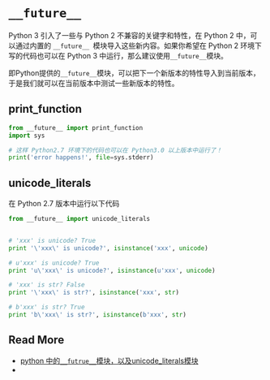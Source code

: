 # `__future__`



Python 3 引入了一些与 Python 2 不兼容的关键字和特性，在 Python 2 中，可以通过内置的 `__future__ `模块导入这些新内容。如果你希望在 Python 2 环境下写的代码也可以在 Python 3 中运行，那么建议使用`__future__`模块。

即Python提供的`__future__`模块，可以把下一个新版本的特性导入到当前版本，于是我们就可以在当前版本中测试一些新版本的特性。



## print_function

```python
from __future__ import print_function
import sys

# 这样 Python2.7 环境下的代码也可以在 Python3.0 以上版本中运行了！
print('error happens!', file=sys.stderr)

```



## unicode_literals

在 Python 2.7 版本中运行以下代码

```python
from __future__ import unicode_literals


# 'xxx' is unicode? True
print '\'xxx\' is unicode?', isinstance('xxx', unicode)

# u'xxx' is unicode? True
print 'u\'xxx\' is unicode?', isinstance(u'xxx', unicode)

# 'xxx' is str? False
print '\'xxx\' is str?', isinstance('xxx', str)

# b'xxx' is str? True
print 'b\'xxx\' is str?', isinstance(b'xxx', str)
```



## Read More

- [python 中的`__futrue__`模块，以及unicode_literals模块](https://www.cnblogs.com/ccorz/p/python-zhong-defutruemo-kuai-yi-jiunicodeliterals-.html)
- 